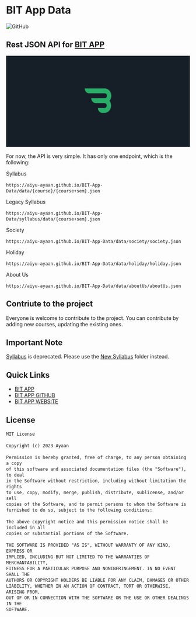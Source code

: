 # BIT App Data

![GitHub](https://img.shields.io/github/license/IBM/dp-config-batch-import)
## Rest JSON API for [BIT APP](https://bitapp.page.link/playStore)
![Preview alt](/preview.png)

For now, the API is very simple. It has only one endpoint, which is the following:

Syllabus 
```
https://aiyu-ayaan.github.io/BIT-App-Data/data/{course}/{course+sem}.json
```
Legacy Syllabus 
```
https://aiyu-ayaan.github.io/BIT-App-Data/syllabus/data/{course+sem}.json
```

Society 
```
https://aiyu-ayaan.github.io/BIT-App-Data/data/society/society.json
```

Holiday
```
https://aiyu-ayaan.github.io/BIT-App-Data/data/holiday/holiday.json
```

About Us
```
https://aiyu-ayaan.github.io/BIT-App-Data/data/aboutUs/aboutUs.json
```

## Contriute to the project
Everyone is welcome to contribute to the project. You can contribute by adding new courses, updating the existing ones.

## Important Note
[Syllabus](./syllabus/) is deprecated. Please use the [New Syllabus](./data/syllabus/) folder instead.


## Quick Links
- [BIT APP](https://play.google.com/store/apps/details?id=com.atech.bit)
- [BIT APP GITHUB](https://bitapp.page.link/BIT)
- [BIT APP WEBSITE](https://bitapp.page.link/bitByAiyu)


## License
```
MIT License

Copyright (c) 2023 Ayaan

Permission is hereby granted, free of charge, to any person obtaining a copy
of this software and associated documentation files (the "Software"), to deal
in the Software without restriction, including without limitation the rights
to use, copy, modify, merge, publish, distribute, sublicense, and/or sell
copies of the Software, and to permit persons to whom the Software is
furnished to do so, subject to the following conditions:

The above copyright notice and this permission notice shall be included in all
copies or substantial portions of the Software.

THE SOFTWARE IS PROVIDED "AS IS", WITHOUT WARRANTY OF ANY KIND, EXPRESS OR
IMPLIED, INCLUDING BUT NOT LIMITED TO THE WARRANTIES OF MERCHANTABILITY,
FITNESS FOR A PARTICULAR PURPOSE AND NONINFRINGEMENT. IN NO EVENT SHALL THE
AUTHORS OR COPYRIGHT HOLDERS BE LIABLE FOR ANY CLAIM, DAMAGES OR OTHER
LIABILITY, WHETHER IN AN ACTION OF CONTRACT, TORT OR OTHERWISE, ARISING FROM,
OUT OF OR IN CONNECTION WITH THE SOFTWARE OR THE USE OR OTHER DEALINGS IN THE
SOFTWARE.

```